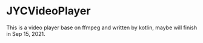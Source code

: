 # JYCVideoPlayer
This is a video player base on ffmpeg and written by kotlin, maybe will finish in Sep 15, 2021.
